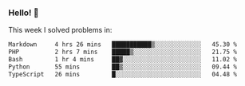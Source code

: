 ### Hello! 👋

This week I solved problems in:

<!--START_SECTION:waka-->

```txt
Markdown     4 hrs 26 mins   ███████████▒░░░░░░░░░░░░░   45.30 %
PHP          2 hrs 7 mins    █████▒░░░░░░░░░░░░░░░░░░░   21.75 %
Bash         1 hr 4 mins     ██▓░░░░░░░░░░░░░░░░░░░░░░   11.02 %
Python       55 mins         ██▒░░░░░░░░░░░░░░░░░░░░░░   09.44 %
TypeScript   26 mins         █░░░░░░░░░░░░░░░░░░░░░░░░   04.48 %
```

<!--END_SECTION:waka-->
